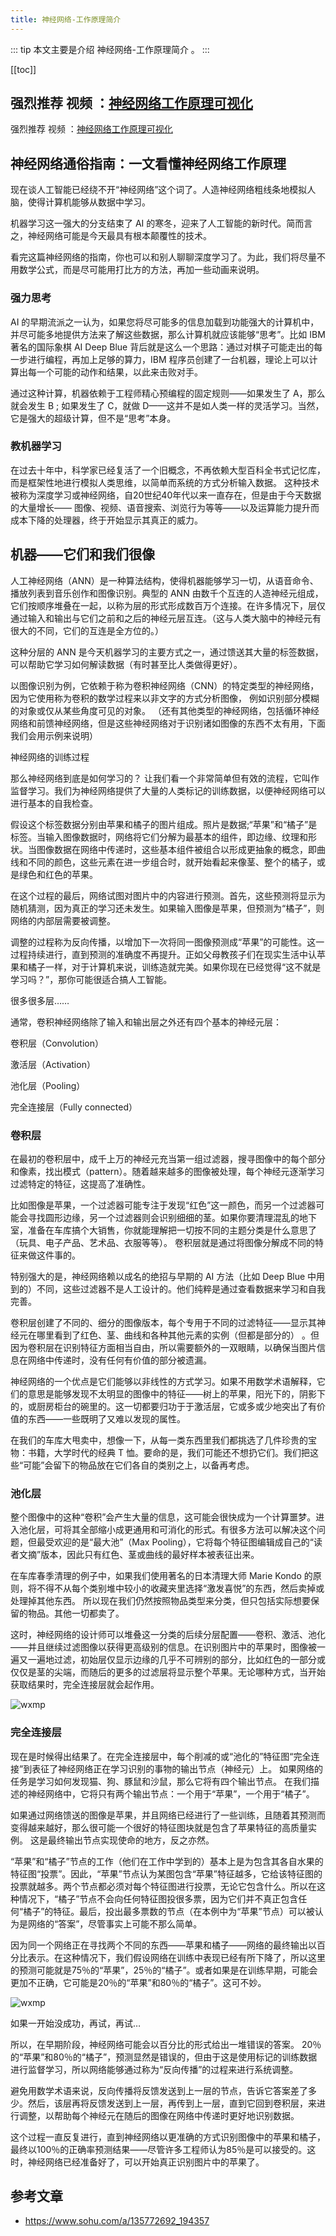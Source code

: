 ```yaml
---
title: 神经网络-工作原理简介
---
```


::: tip
本文主要是介绍 神经网络-工作原理简介 。
:::

[[toc]]

## 强烈推荐 视频 ：[神经网络工作原理可视化](https://www.bilibili.com/video/BV1SJ411a7go/?spm_id_from=333.788.recommend_more_video.-1)

强烈推荐 视频 ：[神经网络工作原理可视化](https://www.bilibili.com/video/BV1SJ411a7go/?spm_id_from=333.788.recommend_more_video.-1)


## 神经网络通俗指南：一文看懂神经网络工作原理 

现在谈人工智能已经绕不开“神经网络”这个词了。人造神经网络粗线条地模拟人脑，使得计算机能够从数据中学习。

机器学习这一强大的分支结束了 AI 的寒冬，迎来了人工智能的新时代。简而言之，神经网络可能是今天最具有根本颠覆性的技术。

看完这篇神经网络的指南，你也可以和别人聊聊深度学习了。为此，我们将尽量不用数学公式，而是尽可能用打比方的方法，再加一些动画来说明。

### 强力思考

AI 的早期流派之一认为，如果您将尽可能多的信息加载到功能强大的计算机中，并尽可能多地提供方法来了解这些数据，那么计算机就应该能够“思考”。比如 IBM 著名的国际象棋 AI Deep Blue 背后就是这么一个思路：通过对棋子可能走出的每一步进行编程，再加上足够的算力，IBM 程序员创建了一台机器，理论上可以计算出每一个可能的动作和结果，以此来击败对手。

通过这种计算，机器依赖于工程师精心预编程的固定规则——如果发生了 A，那么就会发生 B ; 如果发生了 C，就做 D——这并不是如人类一样的灵活学习。当然，它是强大的超级计算，但不是“思考”本身。

### 教机器学习

在过去十年中，科学家已经复活了一个旧概念，不再依赖大型百科全书式记忆库，而是框架性地进行模拟人类思维，以简单而系统的方式分析输入数据。 这种技术被称为深度学习或神经网络，自20世纪40年代以来一直存在，但是由于今天数据的大量增长—— 图像、视频、语音搜索、浏览行为等等——以及运算能力提升而成本下降的处理器，终于开始显示其真正的威力。

## **机器——它们和我们很像**

人工神经网络（ANN）是一种算法结构，使得机器能够学习一切，从语音命令、播放列表到音乐创作和图像识别。典型的 ANN 由数千个互连的人造神经元组成，它们按顺序堆叠在一起，以称为层的形式形成数百万个连接。在许多情况下，层仅通过输入和输出与它们之前和之后的神经元层互连。（这与人类大脑中的神经元有很大的不同，它们的互连是全方位的。）

这种分层的 ANN 是今天机器学习的主要方式之一，通过馈送其大量的标签数据，可以帮助它学习如何解读数据（有时甚至比人类做得更好）。

以图像识别为例，它依赖于称为卷积神经网络（CNN）的特定类型的神经网络，因为它使用称为卷积的数学过程来以非文字的方式分析图像， 例如识别部分模糊的对象或仅从某些角度可见的对象。 （还有其他类型的神经网络，包括循环神经网络和前馈神经网络，但是这些神经网络对于识别诸如图像的东西不太有用，下面我们会用示例来说明）

神经网络的训练过程

那么神经网络到底是如何学习的？ 让我们看一个非常简单但有效的流程，它叫作监督学习。我们为神经网络提供了大量的人类标记的训练数据，以便神经网络可以进行基本的自我检查。

假设这个标签数据分别由苹果和橘子的图片组成。照片是数据;“苹果”和“橘子”是标签。当输入图像数据时，网络将它们分解为最基本的组件，即边缘、纹理和形状。当图像数据在网络中传递时，这些基本组件被组合以形成更抽象的概念，即曲线和不同的颜色，这些元素在进一步组合时，就开始看起来像茎、整个的橘子，或是绿色和红色的苹果。

在这个过程的最后，网络试图对图片中的内容进行预测。首先，这些预测将显示为随机猜测，因为真正的学习还未发生。如果输入图像是苹果，但预测为“橘子”，则网络的内部层需要被调整。

调整的过程称为反向传播，以增加下一次将同一图像预测成“苹果”的可能性。这一过程持续进行，直到预测的准确度不再提升。正如父母教孩子们在现实生活中认苹果和橘子一样，对于计算机来说，训练造就完美。如果你现在已经觉得“这不就是学习吗？”，那你可能很适合搞人工智能。

很多很多层……

通常，卷积神经网络除了输入和输出层之外还有四个基本的神经元层：

卷积层（Convolution）

激活层（Activation）

池化层（Pooling）

完全连接层（Fully connected）

### **卷积层**

在最初的卷积层中，成千上万的神经元充当第一组过滤器，搜寻图像中的每个部分和像素，找出模式（pattern）。随着越来越多的图像被处理，每个神经元逐渐学习过滤特定的特征，这提高了准确性。

比如图像是苹果，一个过滤器可能专注于发现“红色”这一颜色，而另一个过滤器可能会寻找圆形边缘，另一个过滤器则会识别细细的茎。如果你要清理混乱的地下室，准备在车库搞个大销售，你就能理解把一切按不同的主题分类是什么意思了（玩具、电子产品、艺术品、衣服等等）。 卷积层就是通过将图像分解成不同的特征来做这件事的。

特别强大的是，神经网络赖以成名的绝招与早期的 AI 方法（比如 Deep Blue 中用到的）不同，这些过滤器不是人工设计的。他们纯粹是通过查看数据来学习和自我完善。

卷积层创建了不同的、细分的图像版本，每个专用于不同的过滤特征——显示其神经元在哪里看到了红色、茎、曲线和各种其他元素的实例（但都是部分的） 。但因为卷积层在识别特征方面相当自由，所以需要额外的一双眼睛，以确保当图片信息在网络中传递时，没有任何有价值的部分被遗漏。

神经网络的一个优点是它们能够以非线性的方式学习。如果不用数学术语解释，它们的意思是能够发现不太明显的图像中的特征——树上的苹果，阳光下的，阴影下的，或厨房柜台的碗里的。这一切都要归功于于激活层，它或多或少地突出了有价值的东西——一些既明了又难以发现的属性。

在我们的车库大甩卖中，想像一下，从每一类东西里我们都挑选了几件珍贵的宝物：书籍，大学时代的经典 T 恤。要命的是，我们可能还不想扔它们。我们把这些“可能”会留下的物品放在它们各自的类别之上，以备再考虑。

### **池化层**

整个图像中的这种“卷积”会产生大量的信息，这可能会很快成为一个计算噩梦。进入池化层，可将其全部缩小成更通用和可消化的形式。有很多方法可以解决这个问题，但最受欢迎的是“最大池”（Max Pooling），它将每个特征图编辑成自己的“读者文摘”版本，因此只有红色、茎或曲线的最好样本被表征出来。

在车库春季清理的例子中，如果我们使用著名的日本清理大师 Marie Kondo 的原则，将不得不从每个类别堆中较小的收藏夹里选择“激发喜悦”的东西，然后卖掉或处理掉其他东西。 所以现在我们仍然按照物品类型来分类，但只包括实际想要保留的物品。其他一切都卖了。

这时，神经网络的设计师可以堆叠这一分类的后续分层配置——卷积、激活、池化——并且继续过滤图像以获得更高级别的信息。在识别图片中的苹果时，图像被一遍又一遍地过滤，初始层仅显示边缘的几乎不可辨别的部分，比如红色的一部分或仅仅是茎的尖端，而随后的更多的过滤层将显示整个苹果。无论哪种方式，当开始获取结果时，完全连接层就会起作用。

<img class= "zoom-custom-imgs" :src="$withBase('/assets/img/ai/nnprin/intro-1.gif')" alt="wxmp">

### **完全连接层**

现在是时候得出结果了。在完全连接层中，每个削减的或“池化的”特征图“完全连接”到表征了神经网络正在学习识别的事物的输出节点（神经元）上。 如果网络的任务是学习如何发现猫、狗、豚鼠和沙鼠，那么它将有四个输出节点。 在我们描述的神经网络中，它将只有两个输出节点：一个用于“苹果”，一个用于“橘子”。

如果通过网络馈送的图像是苹果，并且网络已经进行了一些训练，且随着其预测而变得越来越好，那么很可能一个很好的特征图块就是包含了苹果特征的高质量实例。 这是最终输出节点实现使命的地方，反之亦然。

“苹果”和“橘子”节点的工作（他们在工作中学到的）基本上是为包含其各自水果的特征图“投票”。因此，“苹果”节点认为某图包含“苹果”特征越多，它给该特征图的投票就越多。两个节点都必须对每个特征图进行投票，无论它包含什么。所以在这种情况下，“橘子”节点不会向任何特征图投很多票，因为它们并不真正包含任何“橘子”的特征。最后，投出最多票数的节点（在本例中为“苹果”节点）可以被认为是网络的“答案”，尽管事实上可能不那么简单。

因为同一个网络正在寻找两个不同的东西——苹果和橘子——网络的最终输出以百分比表示。在这种情况下，我们假设网络在训练中表现已经有所下降了，所以这里的预测可能就是75％的“苹果”，25％的“橘子”。或者如果是在训练早期，可能会更加不正确，它可能是20％的“苹果”和80％的“橘子”。这可不妙。

<img class= "zoom-custom-imgs" :src="$withBase('/assets/img/ai/nnprin/intro-2.gif')" alt="wxmp">

如果一开始没成功，再试，再试…

所以，在早期阶段，神经网络可能会以百分比的形式给出一堆错误的答案。 20％的“苹果”和80％的“橘子”，预测显然是错误的，但由于这是使用标记的训练数据进行监督学习，所以网络能够通过称为“反向传播”的过程来进行系统调整。

避免用数学术语来说，反向传播将反馈发送到上一层的节点，告诉它答案差了多少。然后，该层再将反馈发送到上一层，再传到上一层，直到它回到卷积层，来进行调整，以帮助每个神经元在随后的图像在网络中传递时更好地识别数据。

这个过程一直反复进行，直到神经网络以更准确的方式识别图像中的苹果和橘子，最终以100％的正确率预测结果——尽管许多工程师认为85％是可以接受的。这时，神经网络已经准备好了，可以开始真正识别图片中的苹果了。
## 参考文章
* https://www.sohu.com/a/135772692_194357
